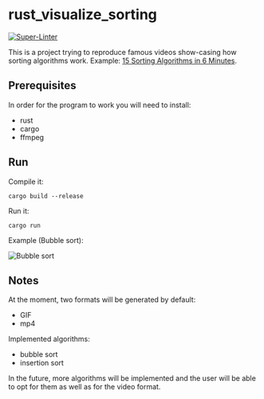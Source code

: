 # rust_visualize_sorting

[![Super-Linter](https://github.com/arghpy/rust_visualize_sorting/actions/workflows/manage_pull_requests.yaml/badge.svg)](https://github.com/marketplace/actions/super-linter)

This is a project trying to reproduce famous videos show-casing how sorting algorithms work.
Example: [15 Sorting Algorithms in 6 Minutes](https://www.youtube.com/watch?v=kPRA0W1kECg).

## Prerequisites

In order for the program to work you will need to install:
- rust
- cargo
- ffmpeg

## Run

Compile it:

```console
cargo build --release
```

Run it:

```console
cargo run
```

Example (Bubble sort):

![Bubble sort](./assets/bubble_sort.gif)

## Notes

At the moment, two formats will be generated by default:
- GIF
- mp4

Implemented algorithms:
- bubble sort
- insertion sort

In the future, more algorithms will be implemented and the user will be able to opt for them
as well as for the video format.
